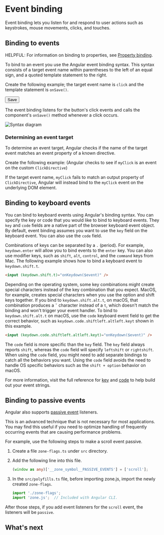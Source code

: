 # Event binding

Event binding lets you listen for and respond to user actions such as keystrokes, mouse movements, clicks, and touches.

## Binding to events

HELPFUL: For information on binding to properties, see [Property binding](guide/templates/property-binding).

To bind to an event you use the Angular event binding syntax.
This syntax consists of a target event name within parentheses to the left of an equal sign, and a quoted template statement to the right.

Create the following example; the target event name is `click` and the template statement is `onSave()`.

<docs-code language="html" header="Event binding syntax">
<button (click)="onSave()">Save</button>
</docs-code>

The event binding listens for the button's click events and calls the component's `onSave()` method whenever a click occurs.

<img src='assets/images/guide/template-syntax/syntax-diagram.svg' alt="Syntax diagram">

### Determining an event target

To determine an event target, Angular checks if the name of the target event matches an event property of a known directive.

Create the following example: (Angular checks to see if `myClick` is an event on the custom `ClickDirective`)

<docs-code path="adev/src/content/examples/event-binding/src/app/app.component.html" visibleRegion="custom-directive" header="src/app/app.component.html"/>

If the target event name, `myClick` fails to match an output property of `ClickDirective`, Angular will instead bind to the `myClick` event on the underlying DOM element.

## Binding to keyboard events

You can bind to keyboard events using Angular's binding syntax. You can specify the key or code that you would like to bind to keyboard events. They `key` and `code` fields are a native part of the browser keyboard event object. By default, event binding assumes you want to use the `key` field on the keyboard event. You can also use the `code` field.

Combinations of keys can be separated by a `.` (period). For example, `keydown.enter` will allow you to bind events to the `enter` key. You can also use modifier keys, such as `shift`, `alt`, `control`, and the `command` keys from Mac. The following example shows how to bind a keyboard event to `keydown.shift.t`.

   ```html
   <input (keydown.shift.t)="onKeydown($event)" />
   ```

Depending on the operating system, some key combinations might create special characters instead of the key combination that you expect. MacOS, for example, creates special characters when you use the option and shift keys together. If you bind to `keydown.shift.alt.t`, on macOS, that combination produces a `ˇ` character instead of a `t`, which doesn't match the binding and won't trigger your event handler. To bind to `keydown.shift.alt.t` on macOS, use the `code` keyboard event field to get the correct behavior, such as `keydown.code.shiftleft.altleft.keyt` shown in this example.

   ```html
   <input (keydown.code.shiftleft.altleft.keyt)="onKeydown($event)" />
   ```

The `code` field is more specific than the `key` field. The `key` field always reports `shift`, whereas the `code` field will specify `leftshift` or `rightshift`. When using the `code` field, you might need to add separate bindings to catch all the behaviors you want. Using the `code` field avoids the need to handle OS specific behaviors such as the `shift + option` behavior on macOS.

For more information, visit the full reference for [key](https://developer.mozilla.org/en-US/docs/Web/API/UI_Events/Keyboard_event_key_values) and [code](https://developer.mozilla.org/en-US/docs/Web/API/UI_Events/Keyboard_event_code_values) to help build out your event strings.

## Binding to passive events

Angular also supports [passive event](https://developer.chrome.com/en/docs/lighthouse/best-practices/uses-passive-event-listeners/) listeners.

This is an advanced technique that is not necessary for most applications. You may find this useful if you need to optimize handling of frequently occurring events that are causing performance problems.

For example, use the following steps to make a scroll event passive.

1. Create a file `zone-flags.ts` under `src` directory.
2. Add the following line into this file.

   ```typescript
   (window as any)['__zone_symbol__PASSIVE_EVENTS'] = ['scroll'];
   ```

3. In the `src/polyfills.ts` file, before importing zone.js, import the newly created `zone-flags`.

   ```typescript
   import './zone-flags';
   import 'zone.js';  // Included with Angular CLI.
   ```

After those steps, if you add event listeners for the `scroll` event, the listeners will be `passive`.

## What's next

<docs-pill-row>
  <docs-pill href="guide/templates/event-binding" title="How event binding works"/>
  <docs-pill href="guide/templates/property-binding" title="Property binding"/>
  <docs-pill href="guide/templates/interpolation" title="Text interpolation"/>
  <docs-pill href="guide/templates/two-way-binding" title="Two-way binding"/>
</docs-pill-row>
